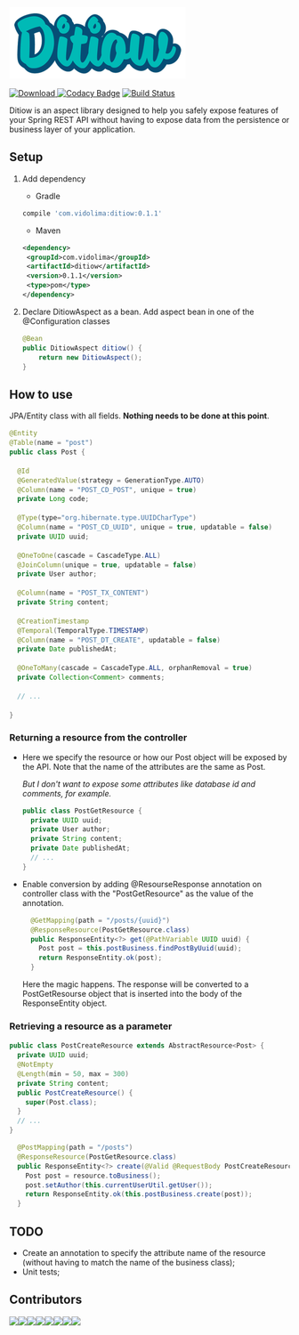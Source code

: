 ![ditiow](logo.png)

[ ![Download](https://api.bintray.com/packages/marcosvidolin/maven/ditiow/images/download.svg?version=1.0.0) ](https://bintray.com/marcosvidolin/maven/ditiow/1.0.0/link) [![Codacy Badge](https://api.codacy.com/project/badge/Grade/5f79c15a8aa44706afcf49261c1a6ef1)](https://www.codacy.com/manual/marcosvidolin/ditiow?utm_source=github.com&amp;utm_medium=referral&amp;utm_content=marcosvidolin/ditiow&amp;utm_campaign=Badge_Grade) [![Build Status](https://travis-ci.org/marcosvidolin/copy-properties-assembler.svg?branch=master)](https://travis-ci.org/marcosvidolin/copy-properties-assembler)

Ditiow is an aspect library designed to help you safely expose features of your Spring REST API without having to expose data from the persistence or business layer of your application.

## Setup

1. Add dependency

    - Gradle
    
    ```groovy
    compile 'com.vidolima:ditiow:0.1.1'
    ```
   
   - Maven
   
   ```xml
   <dependency>
   	<groupId>com.vidolima</groupId>
   	<artifactId>ditiow</artifactId>
   	<version>0.1.1</version>
   	<type>pom</type>
   </dependency>
   ```
   
2. Declare DitiowAspect as a bean. Add aspect bean in one of the @Configuration classes

    ```java
    @Bean
    public DitiowAspect ditiow() {
        return new DitiowAspect();
    }
    ```

## How to use

JPA/Entity class with all fields. **Nothing needs to be done at this point**.

```java
@Entity
@Table(name = "post")
public class Post {

  @Id
  @GeneratedValue(strategy = GenerationType.AUTO)
  @Column(name = "POST_CD_POST", unique = true)
  private Long code;

  @Type(type="org.hibernate.type.UUIDCharType")
  @Column(name = "POST_CD_UUID", unique = true, updatable = false)
  private UUID uuid;

  @OneToOne(cascade = CascadeType.ALL)
  @JoinColumn(unique = true, updatable = false)
  private User author;

  @Column(name = "POST_TX_CONTENT")
  private String content;

  @CreationTimestamp
  @Temporal(TemporalType.TIMESTAMP)
  @Column(name = "POST_DT_CREATE", updatable = false)
  private Date publishedAt;

  @OneToMany(cascade = CascadeType.ALL, orphanRemoval = true)
  private Collection<Comment> comments;
  
  // ...
  
}
```

### Returning a resource from the controller

- Here we specify the resource or how our Post object will be exposed by the API. 
Note that the name of the attributes are the same as Post. 

    *But I don't want to expose some attributes like database id and comments, for example.*

    ```java
    public class PostGetResource {
      private UUID uuid;
      private User author;
      private String content;
      private Date publishedAt;
      // ...
    }
    ```

- Enable conversion by adding @ResourseResponse annotation on controller class with the "PostGetResource" as the value of the annotation.

    ```java
      @GetMapping(path = "/posts/{uuid}")
      @ResponseResource(PostGetResource.class)
      public ResponseEntity<?> get(@PathVariable UUID uuid) {
        Post post = this.postBusiness.findPostByUuid(uuid);
        return ResponseEntity.ok(post);
      }
    ```

     Here the magic happens. The response will be converted to a PostGetResourse object that is inserted into the body of the ResponseEntity object. 

### Retrieving a resource as a parameter

```java
public class PostCreateResource extends AbstractResource<Post> {
  private UUID uuid;
  @NotEmpty
  @Length(min = 50, max = 300)
  private String content;
  public PostCreateResource() {
    super(Post.class);
  }
  // ...
}
```

```java
  @PostMapping(path = "/posts")
  @ResponseResource(PostGetResource.class)
  public ResponseEntity<?> create(@Valid @RequestBody PostCreateResource resource) {
    Post post = resource.toBusiness();
    post.setAuthor(this.currentUserUtil.getUser());
    return ResponseEntity.ok(this.postBusiness.create(post));
  }
```

## TODO

- Create an annotation to specify the attribute name of the resource (without having to match the name of the business class);
- Unit tests; 

## Contributors

[![](https://sourcerer.io/fame/marcosvidolin/marcosvidolin/ditiow/images/0)](https://sourcerer.io/fame/marcosvidolin/marcosvidolin/ditiow/links/0)[![](https://sourcerer.io/fame/marcosvidolin/marcosvidolin/ditiow/images/1)](https://sourcerer.io/fame/marcosvidolin/marcosvidolin/ditiow/links/1)[![](https://sourcerer.io/fame/marcosvidolin/marcosvidolin/ditiow/images/2)](https://sourcerer.io/fame/marcosvidolin/marcosvidolin/ditiow/links/2)[![](https://sourcerer.io/fame/marcosvidolin/marcosvidolin/ditiow/images/3)](https://sourcerer.io/fame/marcosvidolin/marcosvidolin/ditiow/links/3)[![](https://sourcerer.io/fame/marcosvidolin/marcosvidolin/ditiow/images/4)](https://sourcerer.io/fame/marcosvidolin/marcosvidolin/ditiow/links/4)[![](https://sourcerer.io/fame/marcosvidolin/marcosvidolin/ditiow/images/5)](https://sourcerer.io/fame/marcosvidolin/marcosvidolin/ditiow/links/5)[![](https://sourcerer.io/fame/marcosvidolin/marcosvidolin/ditiow/images/6)](https://sourcerer.io/fame/marcosvidolin/marcosvidolin/ditiow/links/6)[![](https://sourcerer.io/fame/marcosvidolin/marcosvidolin/ditiow/images/7)](https://sourcerer.io/fame/marcosvidolin/marcosvidolin/ditiow/links/7)
